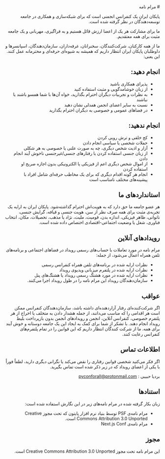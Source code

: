 <div style="direction: rtl;">
# مرام نامه

پایکان ایران یک کنفرانس انجمنی است که برای شبکه‌سازی و همکاری در جامعه توسعه‌دهندگان در نظر گرفته شده است.

ما برای مشارکت هر یک از اعضا ارزش قائل هستیم و به فراگیری، مهربانی و یک جامعه مثبت برای همه معتقدیم.

ما از همه کارکنان، شرکت‌کنندگان، سخنرانان، غرفه‌داران، سازمان‌دهندگان، اسپانسرها و داوطلبان پایکان ایران انتظار داریم که همیشه به شیوه‌ای حرفه‌ای و محترمانه عمل کنند. این یعنی:
## انجام دهید:
* پذیرای همکاری باشید
* از زبان خوشامدگویی و مثبت استفاده کنید
* به نظرات و تجربیات دیگران احترام بگذارید، خواه آن‌ها با شما همسو باشند یا نباشند
* نسبت به سایر اعضای انجمن همدلی نشان دهید
* در فضاهای عمومی و خصوصی به دیگران احترام بگذارید
## انجام ندهید:
* کج خلقی و ترش رویی کردن
* حملات شخصی یا سیاسی انجام دادن
* آزار و اذیت شخص دیگری، چه به صورت علنی یا خصوصی به هر شکلی
* از زبان جنسی استفاده کردن یا رفتارهای جنسی/غیرجنسی ناخوش آیند انجام دادن
* از اموال شخص دیگری اعم از فیزیکی یا الکترونیکی بدون اجازه صریح او استفاده کردن
* انجام هر گونه اقدام دیگری که برای یک مخاطب حرفه‌ای شامل افراد با پیشینه‌های مختلف نامناسب است

## استانداردهای ما
هر عضو جامعه ما حق دارد که به هویت‌اش احترام گذاشته‌شود. پایکان ایران به ارایه یک تجربه‌ی مثبت برای همه صرف نظر از سن، هویت جنسی و قیافه، گرایش جنسی، ناتوانی، ظاهر فیزیکی، اندازه بدن، قومیت، ملیت، نژاد یا مذهب، تحصیلات، مکان، انتخاب فناوری، شغل یا وضعیت اجتماعی-اقتصادی اختصاص داده شده است.

## رویدادهای آنلاین
مرام نامه در مورد تعاملات با حساب‌های رسمی رویداد در فضاهای اجتماعی و برنامه‌های تلفن همراه اعمال می‌شود، از جمله:
* نظرات ارایه شده در برنامه‌های تلفن همراه کنفرانس رسمی
* نظرات ارایه شده در پلتفرم میزبانی ویدیوی رویداد
* نظرات ارایه شده در مورد هشتگ رسمی رویداد یا هشتگ‌های پنل
* سازمان‌دهندگان رویداد این مرام نامه را در طول رویداد اجرا می‌کنند.

## عواقب
اگر شرکت‌کننده‌ای رفتار آزاردهنده‌ای داشته باشد، سازمان‌دهندگان کنفرانس ممکن است هر اقدامی را که مناسب می‌دانند، از جمله هشدار دادن به متخلف یا اخراج از هر پلتفرم خصوصی، کنفرانس آنلاین، انجمن و رویدادهای انجمن بدون بازپرداخت بلیط رویداد انجام دهند. با تشکر از شما برای کمک به ایجاد این یک جامعه دوستانه و خوش آیند برای همه.
ما از شرکت کنندگان انتظار داریم که این قوانین را در تمام پلتفرم‌های کنفرانس رعایت کنند.

## اطلاعات تماس
اگر فکر می‌کنید شخصی قوانین رفتاری را نقض می‌کند یا نگرانی دیگری دارید، لطفاً فوراً با یکی از اعضای رویداد که در زیر ذکر شده است تماس بگیرید.

بردیا حبیبی : pyconforall@protonmail.com

## استنادها
زبان بکار گرفته شده در مرام نامه‌های زیر در این نگارش استفاده شده است:
* مرام نامه‌ی PSF توسط بنیاد نرم افزار پایتون که تحت مجوز Creative Commons Attribution 3.0 Unported است.
* مرام نامه‌ی Next.js Conf

## مجوز
این مرام نامه تحت مجوز Creative Commons Attribution 3.0 Unported است.
</div>
